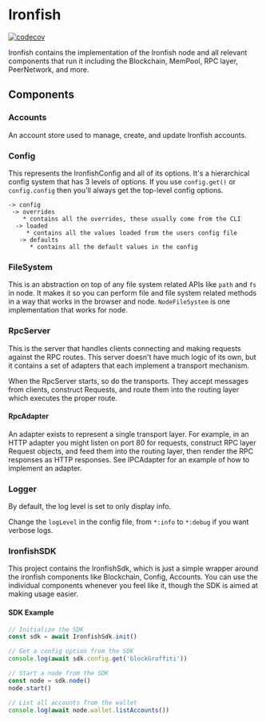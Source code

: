 # Ironfish

[![codecov](https://codecov.io/gh/iron-fish/ironfish/branch/master/graph/badge.svg?token=PCSVEVEW5V&flag=ironfish)](https://codecov.io/gh/iron-fish/ironfish)

Ironfish contains the implementation of the Ironfish node and all relevant components that run it including the Blockchain, MemPool, RPC layer, PeerNetwork, and more.

## Components

### Accounts
 An account store used to manage, create, and update Ironfish accounts.

### Config
This represents the IronfishConfig and all of its options. It's a hierarchical config system that has 3 levels of options. If you use `config.get()` or `config.config` then you'll always get the top-level config options.

```
-> config
 -> overrides
    * contains all the overrides, these usually come from the CLI
  -> loaded
     * contains all the values loaded from the users config file
   -> defaults
      * contains all the default values in the config
```

### FileSystem
This is an abstraction on top of any file system related APIs like `path` and `fs` in node. It makes it so you can perform file and file system related methods in a way that works in the browser and node. `NodeFileSystem` is one implementation that works for node.

### RpcServer
This is the server that handles clients connecting and making requests against the RPC routes. This server doesn't have much logic of its own, but it contains a set of adapters that each implement a transport mechanism.

When the RpcServer starts, so do the transports. They accept messages from clients, construct Requests, and route them into the routing layer which executes the proper route.

#### RpcAdapter
An adapter exists to represent a single transport layer. For example, in an HTTP adapter you might listen on port 80 for requests, construct RPC layer Request objects, and feed them into the routing layer, then render the RPC responses as HTTP responses. See IPCAdapter for an example of how to implement an adapter.

### Logger
By default, the log level is set to only display info.

Change the `logLevel` in the config file, from `*:info` to `*:debug` if you want verbose logs.

### IronfishSDK
This project contains the IronfishSdk, which is just a simple wrapper around the ironfish components like Blockchain, Config, Accounts. You can use the individual components whenever you feel like it, though the SDK is aimed at making usage easier.

#### SDK Example

```typescript
// Initialize the SDK
const sdk = await IronfishSdk.init()

// Get a config option from the SDK
console.log(await sdk.config.get('blockGraffiti'))

// Start a node from the SDK
const node = sdk.node()
node.start()

// List all accounts from the wallet
console.log(await node.wallet.listAccounts())
```
